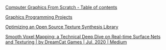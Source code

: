
[Computer Graphics From Scratch - Table of contents](https://www.gabrielgambetta.com/computer-graphics-from-scratch/table-of-contents.html)



[Graphics Programming Projects](http://graphicscodex.com/projects/projects/index.html)



[Optimizing an Open Source Texture Synthesis Library](http://peterstefek.me/texture-optimization.html)



[Smooth Voxel Mapping: a Technical Deep Dive on Real-time Surface Nets and Texturing | by DreamCat Games | Jul, 2020 | Medium](https://medium.com/@bonsairobo/smooth-voxel-mapping-a-technical-deep-dive-on-real-time-surface-nets-and-texturing-ef06d0f8ca14)
